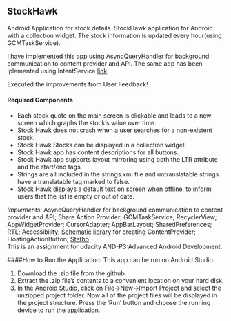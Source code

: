## StockHawk
Android Application for stock details.
StockHawk application for Android with a collection widget. The stock information is updated every hour(using GCMTaskService). 

I have implemented this app using AsyncQueryHandler for background communication to content provider and API.
The same app has been iplemented using IntentService [link](https://github.com/anoo-radha/StockHawk_App)

Executed the improvements from User Feedback!
#### Required Components

* Each stock quote on the main screen is clickable and leads to a new screen which graphs the stock’s value over time.
* Stock Hawk does not crash when a user searches for a non-existent stock.
* Stock Hawk Stocks can be displayed in a collection widget.
* Stock Hawk app has content descriptions for all buttons.
* Stock Hawk app supports layout mirroring using both the LTR attribute and the start/end tags.
* Strings are all included in the strings.xml file and untranslatable strings have a translatable tag marked to false.
* Stock Hawk displays a default text on screen when offline, to inform users that the list is empty or out of date.

*Implements:* AsyncQueryHandler for background communication to content provider and API;  Share Action Provider; GCMTaskService;  RecyclerView;  AppWidgetProvider;  CursorAdapter;  AppBarLayout;  SharedPreferences;  RTL;  Accessibility; [Schematic library](https://github.com/SimonVT/schematic) for creating ContentProvider; FloatingActionButton; [Stetho](http://facebook.github.io/stetho/")  
This is an assignment for udacity AND-P3:Advanced Android Development.

####How to Run the Application:
This app can be run on Android Studio.

1. Download the .zip file from the github.
2. Extract the .zip file’s contents to a convenient location on your hard disk.
3. In the Android Studio, click on File->New->Import Project and select the unzipped project folder.
  Now all of the project files will be displayed in the project structure. Press the ‘Run’ button and choose the running device to run the application.
